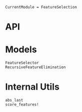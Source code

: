 ```@meta
CurrentModule = FeatureSelection
```
# API
# Models
```@docs
FeatureSelector
RecursiveFeatureElimination
```
# Internal Utils
```@docs
abs_last
score_features!
```